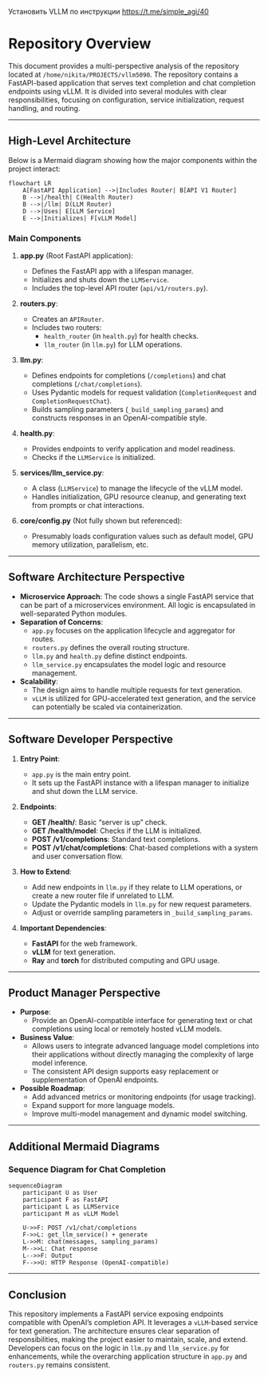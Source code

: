 Установить VLLM по инструкции
https://t.me/simple_agi/40


# Repository Overview

This document provides a multi-perspective analysis of the repository located at `/home/nikita/PROJECTS/vllm5090`. The repository contains a FastAPI-based application that serves text completion and chat completion endpoints using vLLM. It is divided into several modules with clear responsibilities, focusing on configuration, service initialization, request handling, and routing.

---

## High-Level Architecture

Below is a Mermaid diagram showing how the major components within the project interact:

```mermaid
flowchart LR
    A[FastAPI Application] -->|Includes Router| B[API V1 Router]
    B -->|/health| C(Health Router)
    B -->|/llm| D(LLM Router)
    D -->|Uses| E[LLM Service]
    E -->|Initializes| F[vLLM Model]
```

### Main Components

1. **app.py** (Root FastAPI application):
   - Defines the FastAPI app with a lifespan manager. 
   - Initializes and shuts down the `LLMService`.
   - Includes the top-level API router (`api/v1/routers.py`).

2. **routers.py**:
   - Creates an `APIRouter`.
   - Includes two routers:
     - `health_router` (in `health.py`) for health checks.
     - `llm_router` (in `llm.py`) for LLM operations.

3. **llm.py**:
   - Defines endpoints for completions (`/completions`) and chat completions (`/chat/completions`).
   - Uses Pydantic models for request validation (`CompletionRequest` and `CompletionRequestChat`).
   - Builds sampling parameters (`_build_sampling_params`) and constructs responses in an OpenAI-compatible style.

4. **health.py**:
   - Provides endpoints to verify application and model readiness.
   - Checks if the `LLMService` is initialized.

5. **services/llm_service.py**:
   - A class (`LLMService`) to manage the lifecycle of the vLLM model.
   - Handles initialization, GPU resource cleanup, and generating text from prompts or chat interactions.

6. **core/config.py** (Not fully shown but referenced):
   - Presumably loads configuration values such as default model, GPU memory utilization, parallelism, etc.

---

## Software Architecture Perspective

- **Microservice Approach**: The code shows a single FastAPI service that can be part of a microservices environment. All logic is encapsulated in well-separated Python modules.
- **Separation of Concerns**: 
  - `app.py` focuses on the application lifecycle and aggregator for routes. 
  - `routers.py` defines the overall routing structure.
  - `llm.py` and `health.py` define distinct endpoints.
  - `llm_service.py` encapsulates the model logic and resource management.
- **Scalability**: 
  - The design aims to handle multiple requests for text generation. 
  - `vLLM` is utilized for GPU-accelerated text generation, and the service can potentially be scaled via containerization.

---

## Software Developer Perspective

1. **Entry Point**: 
   - `app.py` is the main entry point. 
   - It sets up the FastAPI instance with a lifespan manager to initialize and shut down the LLM service.

2. **Endpoints**:
   - **GET /health/**: Basic “server is up” check.
   - **GET /health/model**: Checks if the LLM is initialized.
   - **POST /v1/completions**: Standard text completions.
   - **POST /v1/chat/completions**: Chat-based completions with a system and user conversation flow.

3. **How to Extend**:
   - Add new endpoints in `llm.py` if they relate to LLM operations, or create a new router file if unrelated to LLM.
   - Update the Pydantic models in `llm.py` for new request parameters.
   - Adjust or override sampling parameters in `_build_sampling_params`.

4. **Important Dependencies**:
   - **FastAPI** for the web framework.
   - **vLLM** for text generation.
   - **Ray** and **torch** for distributed computing and GPU usage.

---

## Product Manager Perspective

- **Purpose**: 
  - Provide an OpenAI-compatible interface for generating text or chat completions using local or remotely hosted vLLM models.
- **Business Value**: 
  - Allows users to integrate advanced language model completions into their applications without directly managing the complexity of large model inference. 
  - The consistent API design supports easy replacement or supplementation of OpenAI endpoints.
- **Possible Roadmap**:
  - Add advanced metrics or monitoring endpoints (for usage tracking).
  - Expand support for more language models.
  - Improve multi-model management and dynamic model switching.

---

## Additional Mermaid Diagrams

### Sequence Diagram for Chat Completion

```mermaid
sequenceDiagram
    participant U as User
    participant F as FastAPI
    participant L as LLMService
    participant M as vLLM Model

    U->>F: POST /v1/chat/completions
    F->>L: get_llm_service() + generate
    L->>M: chat(messages, sampling_params)
    M-->>L: Chat response
    L-->>F: Output
    F-->>U: HTTP Response (OpenAI-compatible)
```

---

## Conclusion

This repository implements a FastAPI service exposing endpoints compatible with OpenAI’s completion API. It leverages a `vLLM`-based service for text generation. The architecture ensures clear separation of responsibilities, making the project easier to maintain, scale, and extend. Developers can focus on the logic in `llm.py` and `llm_service.py` for enhancements, while the overarching application structure in `app.py` and `routers.py` remains consistent.
